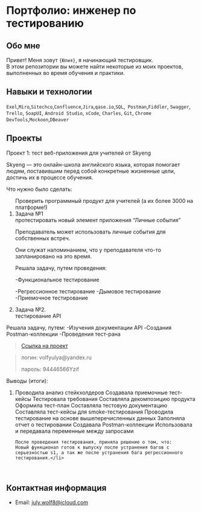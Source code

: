 # Портфолио: инженер по тестированию

## Обо мне 

Привет! Меня зовут ``{Юлия}``, я начинающий тестировщик. <br>
В этом репозитории вы можете найти некоторые из моих проектов, выполненных во время обучения и практики.
<br>

## Навыки и технологии
``Exel``,``Miro``,``Sitechco``,``Confluence``,``Jira``,``qase.io``,``SQL``,`` Postman``,``Fiddler``, ``Swagger``, ``Trello``,
``SoapUI``, ``Android Studio``, ``xCode``, ``Charles``, ``Git``, ``Chrome DevTools``,``Mockoon``,``DBeaver``




## Проекты

<p> Проект 1: тест веб-приложения для учителей от Skyeng</p>
Skyeng — это онлайн-школа английского языка, которая помогает людям, поставившим перед собой конкретные жизненные цели, достичь их в процессе обучения. 
<p>Что нужно было сделать:<p>
<ol>
  Проверить программный продукт для учителей (а их более 3000 на платформе!)
  <li>Задача №1</li> протестировать новый элемент приложения “Личные события”

Преподаватель может использовать личные события для собственных встреч.

Они служат напоминанием, что у преподавателя что-то запланировано на это время.
<p>Решала задачу, путем проведения: 
  
-Функциональное тестирование

-Регрессионное тестирование
-Дымовое тестирование
-Приемочное тестирование
<p>

  <li>Задача №2.</li> тестирование API
</ol>

<p>Решала задачу, путем: 
-Изучения  документации API
-Создания Postman-коллекции
-Проведения тест-рана
  
<p>

> <a href="https://julyvern8.atlassian.net/l/cp/iLnMm0Fw">Ссылка на проект</a>

> <p> логин: volfyulya@yandex.ru </p>
> <p> пароль: 94446566Yzif </p>
 
 <p>Выводы (итоги):<p>
<ol>
  <li>Проводила анализ стейкхолдеров
    Создавала приемочные тест-кейсы
    Тестировала требования
    Составляла декомпозицию продукта
    Оформила тест-план
    Составляла тестовую документацию
    Составляла тест-кейсы для smoke-тестирования
    Проводила тестирование на основе вышеперечисленных данных
    Заполняла отчет о тестировании
    Создавала Postman-коллекции
    Использовала и передавала переменные между запросами

    После проведения тестирования, приняла решение о том, что: 
    Новый функционал готов к выпуску после устранения багов с серьезностью s1, а так же после устранения бага регрессионного тестирования.</li> 
</ol>


<br> 





## Контактная информация
- Email: july.wolf8@icloud.com
